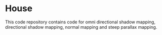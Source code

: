 # House
This code repository contains code for omni directional shadow mapping, directional shadow mapping, normal mapping and steep parallax
mapping.
